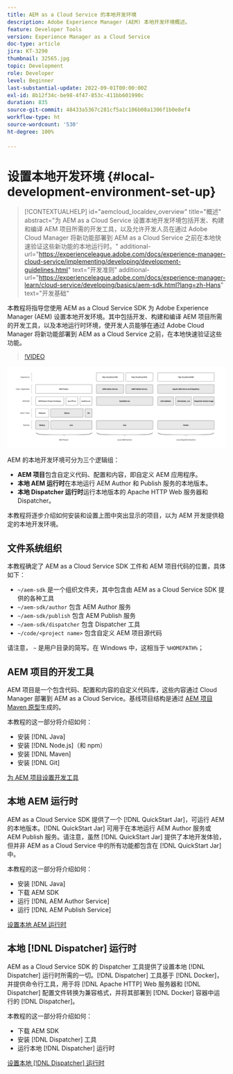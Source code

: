 ```yaml
---
title: AEM as a Cloud Service 的本地开发环境
description: Adobe Experience Manager (AEM) 本地开发环境概述。
feature: Developer Tools
version: Experience Manager as a Cloud Service
doc-type: article
jira: KT-3290
thumbnail: 32565.jpg
topic: Development
role: Developer
level: Beginner
last-substantial-update: 2022-09-01T00:00:00Z
exl-id: 8b12f34c-be98-4f47-853c-411bb601990c
duration: 835
source-git-commit: 48433a5367c281cf5a1c106b08a1306f1b0e8ef4
workflow-type: ht
source-wordcount: '530'
ht-degree: 100%

---
```


# 设置本地开发环境 {#local-development-environment-set-up}

>[!CONTEXTUALHELP]
>id="aemcloud_localdev_overview"
>title="概述"
>abstract="为 AEM as a Cloud Service 设置本地开发环境包括开发、构建和编译 AEM 项目所需的开发工具，以及允许开发人员在通过 Adobe Cloud Manager 将新功能部署到 AEM as a Cloud Service 之前在本地快速验证这些新功能的本地运行时。"
>additional-url="https://experienceleague.adobe.com/docs/experience-manager-cloud-service/implementing/developing/development-guidelines.html" text="开发准则"
>additional-url="https://experienceleague.adobe.com/docs/experience-manager-learn/cloud-service/developing/basics/aem-sdk.html?lang=zh-Hans" text="开发基础"

本教程将指导您使用 AEM as a Cloud Service SDK 为 Adobe Experience Manager (AEM) 设置本地开发环境。其中包括开发、构建和编译 AEM 项目所需的开发工具，以及本地运行时环境，使开发人员能够在通过 Adobe Cloud Manager 将新功能部署到 AEM as a Cloud Service 之前，在本地快速验证这些功能。

>[!VIDEO](https://video.tv.adobe.com/v/32565?quality=12&learn=on)

![AEM as a Cloud Service 本地开发环境技术堆栈](./assets/overview/aem-sdk-technology-stack.png)

AEM 的本地开发环境可分为三个逻辑组：

+ __AEM 项目__&#x200B;包含自定义代码、配置和内容，即自定义 AEM 应用程序。
+ __本地 AEM 运行时__&#x200B;在本地运行 AEM Author 和 Publish 服务的本地版本。
+ __本地 Dispatcher 运行时__&#x200B;运行本地版本的 Apache HTTP Web 服务器和 Dispatcher。

本教程将逐步介绍如何安装和设置上图中突出显示的项目，以为 AEM 开发提供稳定的本地开发环境。

## 文件系统组织

本教程确定了 AEM as a Cloud Service SDK 工件和 AEM 项目代码的位置，具体如下：

+ `~/aem-sdk` 是一个组织文件夹，其中包含由 AEM as a Cloud Service SDK 提供的各种工具
+ `~/aem-sdk/author` 包含 AEM Author 服务
+ `~/aem-sdk/publish` 包含 AEM Publish 服务
+ `~/aem-sdk/dispatcher` 包含 Dispatcher 工具
+ `~/code/<project name>` 包含自定义 AEM 项目源代码

请注意， `~` 是用户目录的简写。在 Windows 中，这相当于 `%HOMEPATH%`；

## AEM 项目的开发工具

AEM 项目是一个包含代码、配置和内容的自定义代码库，这些内容通过 Cloud Manager 部署到 AEM as a Cloud Service。基线项目结构是通过 [AEM 项目 Maven 原型](https://github.com/adobe/aem-project-archetype)生成的。

本教程的这一部分将介绍如何：

+ 安装 [!DNL Java]
+ 安装 [!DNL Node.js]（和 npm）
+ 安装 [!DNL Maven]
+ 安装 [!DNL Git]

[为 AEM 项目设置开发工具](./development-tools.md)

## 本地 AEM 运行时

AEM as a Cloud Service SDK 提供了一个 [!DNL QuickStart Jar]，可运行 AEM 的本地版本。[!DNL QuickStart Jar] 可用于在本地运行 AEM Author 服务或 AEM Publish 服务。请注意，虽然 [!DNL QuickStart Jar] 提供了本地开发体验，但并非 AEM as a Cloud Service 中的所有功能都包含在 [!DNL QuickStart Jar] 中。

本教程的这一部分将介绍如何：

+ 安装 [!DNL Java]
+ 下载 AEM SDK
+ 运行 [!DNL AEM Author Service]
+ 运行 [!DNL AEM Publish Service]

[设置本地 AEM 运行时](./aem-runtime.md)

## 本地 [!DNL Dispatcher] 运行时

AEM as a Cloud Service SDK 的 Dispatcher 工具提供了设置本地 [!DNL Dispatcher] 运行时所需的一切。[!DNL Dispatcher] 工具基于 [!DNL Docker]，并提供命令行工具，用于将 [!DNL Apache HTTP] Web 服务器和 [!DNL Dispatcher] 配置文件转换为兼容格式，并将其部署到 [!DNL Docker] 容器中运行的 [!DNL Dispatcher]。

本教程的这一部分将介绍如何：

+ 下载 AEM SDK
+ 安装 [!DNL Dispatcher] 工具
+ 运行本地 [!DNL Dispatcher] 运行时

[设置本地  [!DNL Dispatcher]  运行时](./dispatcher-tools.md)
